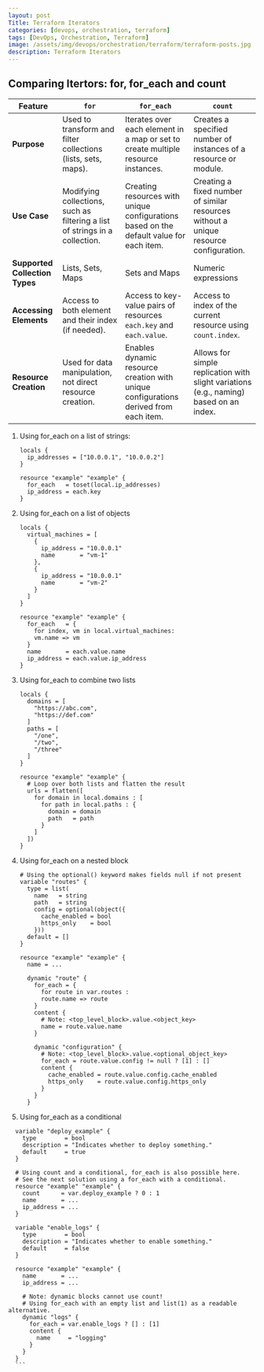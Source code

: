 ```yaml
---
layout: post
Title: Terraform Iterators
categories: [devops, orchestration, terraform]
tags: [DevOps, Orchestration, Terraform]
image: /assets/img/devops/orchestration/terraform/terraform-posts.jpg
description: Terraform Iterators
---
```


## Comparing Itertors: for, for_each and count

| Feature               | `for` |`for_each` | `count`  |
|-----------------------|------ | --------- | -------- |
| **Purpose**           | Used to transform and filter collections (lists, sets, maps).        | Iterates over each element in a map or set to create multiple resource instances.              | Creates a specified number of instances of a resource or module.                           |
| **Use Case**          | Modifying collections, such as filtering a list of strings in a collection. | Creating resources with unique configurations based on the default value for each item.        | Creating a fixed number of similar resources without a unique resource configuration.       |
| **Supported Collection Types** | Lists, Sets, Maps                                                  | Sets and Maps                                                                                  | Numeric expressions                                                                         |
| **Accessing Elements** | Access to both element and their index (if needed).                  | Access to key-value pairs of resources `each.key` and `each.value`.                           | Access to index of the current resource using `count.index`.                               |
| **Resource Creation** | Used for data manipulation, not direct resource creation.            | Enables dynamic resource creation with unique configurations derived from each item.           | Allows for simple replication with slight variations (e.g., naming) based on an index.     |



1. Using for_each on a list of strings:

    ```
    locals {
      ip_addresses = ["10.0.0.1", "10.0.0.2"]
    }

    resource "example" "example" {
      for_each   = toset(local.ip_addresses)
      ip_address = each.key
    }
    ```

2. Using for_each on a list of objects

    ```
    locals {
      virtual_machines = [
        {
          ip_address = "10.0.0.1"
          name       = "vm-1"
        },
        {
          ip_address = "10.0.0.1"
          name       = "vm-2"
        }
      ]
    }    

    resource "example" "example" {
      for_each   = {
        for index, vm in local.virtual_machines:
        vm.name => vm
      }
      name       = each.value.name
      ip_address = each.value.ip_address
    }
    ```

3. Using for_each to combine two lists

    ```
    locals {
      domains = [
        "https://abc.com",
        "https://def.com"
      ]
      paths = [
        "/one",
        "/two",
        "/three"
      ]
    }
        
    resource "example" "example" {
      # Loop over both lists and flatten the result
      urls = flatten([
        for domain in local.domains : [
          for path in local.paths : {
            domain = domain
            path   = path
          }
        ]
      ])
    }
    ```

4. Using for_each on a nested block
  
    ```
    # Using the optional() keyword makes fields null if not present
    variable "routes" {
      type = list(
        name   = string
        path   = string
        config = optional(object({
          cache_enabled = bool
          https_only    = bool
        }))
      default = []
    }

    resource "example" "example" {
      name = ...
      
      dynamic "route" {
        for_each = {
          for route in var.routes :
          route.name => route
        }
        content {
          # Note: <top_level_block>.value.<object_key>
          name = route.value.name
        }
        
        dynamic "configuration" {
          # Note: <top_level_block>.value.<optional_object_key>
          for_each = route.value.config != null ? [1] : []
          content {
            cache_enabled = route.value.config.cache_enabled
            https_only    = route.value.config.https_only
          }
        }
      }
    ```

5. Using for_each as a conditional

  ```
    variable "deploy_example" {
      type        = bool
      description = "Indicates whether to deploy something."
      default     = true
    }

    # Using count and a conditional, for_each is also possible here.
    # See the next solution using a for_each with a conditional.
    resource "example" "example" {
      count      = var.deploy_example ? 0 : 1
      name       = ...
      ip_address = ...
    }

    variable "enable_logs" {
      type        = bool
      description = "Indicates whether to enable something."
      default     = false
    }

    resource "example" "example" {
      name       = ...
      ip_address = ...

      # Note: dynamic blocks cannot use count!
      # Using for_each with an empty list and list(1) as a readable alternative. 
      dynamic "logs" {
        for_each = var.enable_logs ? [] : [1]
        content {
          name     = "logging"
        }
      }
    }
    ```